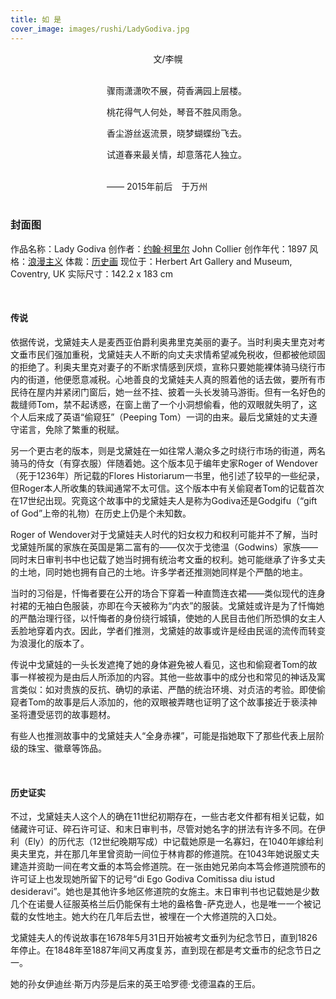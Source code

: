 ```yaml
---
title: 如 是
cover_image: images/rushi/LadyGodiva.jpg
---
```

<center>文/李幌</center>
<br>

&emsp;&emsp;&emsp;&emsp;&emsp;&emsp;&emsp;&emsp;&emsp;&emsp;&emsp;骤雨潇潇吹不展，荷香满园上层楼。

&emsp;&emsp;&emsp;&emsp;&emsp;&emsp;&emsp;&emsp;&emsp;&emsp;&emsp;桃花得气人何处，琴音不胜风雨急。

&emsp;&emsp;&emsp;&emsp;&emsp;&emsp;&emsp;&emsp;&emsp;&emsp;&emsp;香尘游丝返流景，晓梦蝴蝶纷飞去。

&emsp;&emsp;&emsp;&emsp;&emsp;&emsp;&emsp;&emsp;&emsp;&emsp;&emsp;试道春来最关情，却意落花人独立。



<br>&emsp;&emsp;&emsp;&emsp;&emsp;&emsp;&emsp;&emsp;&emsp;&emsp;&emsp;——	2015年前后&emsp;于万州
<br>
<br>

### 封面图

作品名称：Lady Godiva
创作者：[约翰·柯里尔](https://www.nbfox.com/author/john-collier/) John Collier
创作年代：1897
风格：[浪漫主义](https://www.nbfox.com/romanticism/)
体裁：[历史画](https://www.nbfox.com/topics/history-painting/)
现位于：Herbert Art Gallery and Museum, Coventry, UK
实际尺寸：142.2 x 183 cm

<br>

#### 传说

依据传说，戈黛娃夫人是麦西亚伯爵利奥弗里克美丽的妻子。当时利奥夫里克对考文垂市民们强加重税，戈黛娃夫人不断的向丈夫求情希望减免税收，但都被他顽固的拒绝了。利奥夫里克对妻子的不断求情感到厌烦，宣称只要她能裸体骑马绕行市内的街道，他便愿意减税。心地善良的戈黛娃夫人真的照着他的话去做，要所有市民待在屋内并紧闭门窗后，她一丝不挂、披着一头长发骑马游街。但有一名好色的裁缝师Tom，禁不起诱惑，在窗上凿了一个小洞想偷看，他的双眼就失明了，这个人后来成了英语“偷窥狂”（Peeping Tom）一词的由来。最后戈黛娃的丈夫遵守诺言，免除了繁重的税赋。

另一个更古老的版本，则是戈黛娃在一如往常人潮众多之时绕行市场的街道，两名骑马的侍女（有穿衣服）伴随着她。这个版本见于编年史家Roger of Wendover（死于1236年）所记载的Flores Historiarum一书里，他引述了较早的一些纪录，但Roger本人所收集的轶闻通常不太可信。这个版本中有关偷窥者Tom的记载首次在17世纪出现。究竟这个故事中的戈黛娃夫人是称为Godiva还是Godgifu（“gift of God”上帝的礼物）在历史上仍是个未知数。

Roger of Wendover对于戈黛娃夫人时代的妇女权力和权利可能并不了解，当时戈黛娃所属的家族在英国是第二富有的——仅次于戈徳温（Godwins）家族——同时末日审判书中也记载了她当时拥有统治考文垂的权利。她可能继承了许多丈夫的土地，同时她也拥有自己的土地。许多学者还推测她同样是个严酷的地主。

当时的习俗是，忏悔者要在公开的场合下穿着一种直筒连衣裙——类似现代的连身衬裙的无袖白色服装，亦即在今天被称为“内衣”的服装。戈黛娃或许是为了忏悔她的严酷治理行径，以忏悔者的身份绕行城镇，使她的人民目击他们所恐惧的女主人丢脸地穿着内衣。因此，学者们推测，戈黛娃的故事或许是经由民谣的流传而转变为浪漫化的版本了。

传说中戈黛娃的一头长发遮掩了她的身体避免被人看见，这也和偷窥者Tom的故事一样被视为是由后人所添加的内容。其他一些故事中的成分也和常见的神话及寓言类似：如对贵族的反抗、确切的承诺、严酷的统治环境、对贞洁的考验。即使偷窥者Tom的故事是后人添加的，他的双眼被弄瞎也证明了这个故事接近于亵渎神圣将遭受惩罚的故事题材。

有些人也推测故事中的戈黛娃夫人“全身赤裸”，可能是指她取下了那些代表上层阶级的珠宝、徽章等饰品。

<br>

#### 历史证实

不过，戈黛娃夫人这个人的确在11世纪初期存在，一些古老文件都有相关记载，如储藏许可证、碎石许可证、和末日审判书，尽管对她名字的拼法有许多不同。在伊利（Ely）的历代志（12世纪晚期写成）中记载她原是一名寡妇，在1040年嫁给利奥夫里克，并在那几年里曾资助一间位于林肯郡的修道院。在1043年她说服丈夫建造并资助一间在考文垂的本笃会修道院。在一张由她兄弟向本笃会修道院颁布的许可证上也发现她所留下的记号“di Ego Godiva Comitissa diu istud desideravi”。她也是其他许多地区修道院的女施主。末日审判书也记载她是少数几个在诺曼人征服英格兰后仍能保有土地的盎格鲁-萨克逊人，也是唯一一个被记载的女性地主。她大约在几年后去世，被埋在一个大修道院的入口处。

戈黛娃夫人的传说故事在1678年5月31日开始被考文垂列为纪念节日，直到1826年停止。在1848年至1887年间又再度复苏，直到现在都是考文垂市的纪念节日之一。

她的孙女伊迪丝·斯万内莎是后来的英王哈罗德·戈德温森的王后。
<br>
